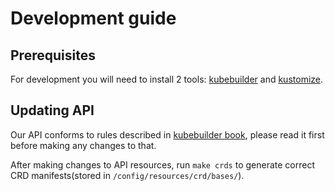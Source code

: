 # Development guide

## Prerequisites
For development you will need to install 2 tools: [kubebuilder](https://book.kubebuilder.io/quick-start.html) and [kustomize](https://kubernetes-sigs.github.io/kustomize/).

## Updating API
Our API conforms to rules described in [kubebuilder book](https://book.kubebuilder.io/cronjob-tutorial/api-design.html), please read it first before making any changes to that.

After making changes to API resources, run `make crds` to generate correct CRD manifests(stored in `/config/resources/crd/bases/`).